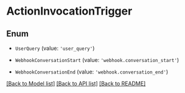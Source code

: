 # ActionInvocationTrigger


## Enum

* `UserQuery` (value: `'user_query'`)

* `WebhookConversationStart` (value: `'webhook.conversation_start'`)

* `WebhookConversationEnd` (value: `'webhook.conversation_end'`)

[[Back to Model list]](../README.md#documentation-for-models) [[Back to API list]](../README.md#documentation-for-api-endpoints) [[Back to README]](../README.md)
